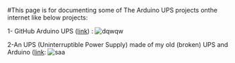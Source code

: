 #This page is for documenting some of The Arduino UPS projects onthe internet like below projects:

1- GitHub Arduino UPS ([link](https://github.com/Startup-Data/UPS-Inverter)) :
![dqwqw](https://files.virgool.io/upload/users/67973/posts/xduua190lzop/7nku4b4x8vie.png)

2-An UPS (Uninterruptible Power Supply) made of my old (broken) UPS and Arduino ([link](https://github.com/kyberdrb/Arduino_UPS):
![saa](https://files.virgool.io/upload/users/67973/posts/xduua190lzop/k2ufsgmal3mx.png)

